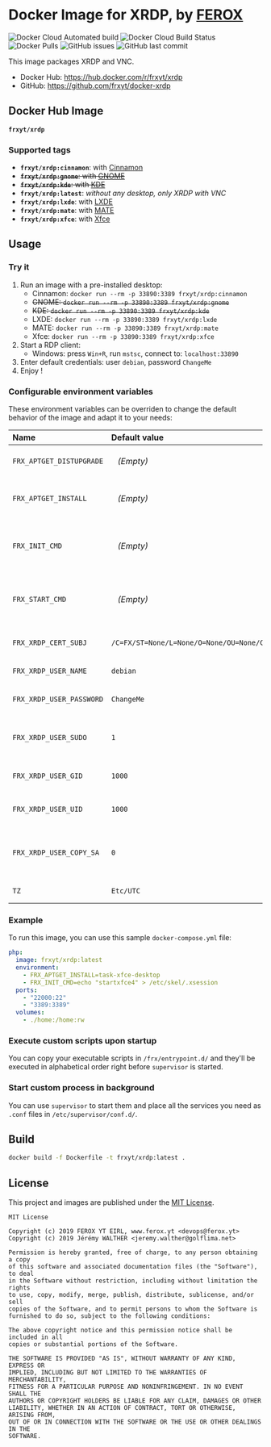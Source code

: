 # Docker Image for XRDP, by [FEROX](https://ferox.yt)

![Docker Cloud Automated build](https://img.shields.io/docker/cloud/automated/frxyt/xrdp.svg)
![Docker Cloud Build Status](https://img.shields.io/docker/cloud/build/frxyt/xrdp.svg)
![Docker Pulls](https://img.shields.io/docker/pulls/frxyt/xrdp.svg)
![GitHub issues](https://img.shields.io/github/issues/frxyt/docker-xrdp.svg)
![GitHub last commit](https://img.shields.io/github/last-commit/frxyt/docker-xrdp.svg)

This image packages XRDP and VNC.

* Docker Hub: https://hub.docker.com/r/frxyt/xrdp
* GitHub: https://github.com/frxyt/docker-xrdp

## Docker Hub Image

**`frxyt/xrdp`**

### Supported tags

* **`frxyt/xrdp:cinnamon`**: with [Cinnamon](http://developer.linuxmint.com/projects/cinnamon-projects.html)
* ~~**`frxyt/xrdp:gnome`**: with [GNOME](https://www.gnome.org/)~~
* ~~**`frxyt/xrdp:kde`**: with [KDE](https://kde.org/)~~
* **`frxyt/xrdp:latest`**: *without any desktop, only XRDP with VNC*
* **`frxyt/xrdp:lxde`**: with [LXDE](https://lxde.org/)
* **`frxyt/xrdp:mate`**: with [MATE](https://mate-desktop.org/)
* **`frxyt/xrdp:xfce`**: with [Xfce](https://www.xfce.org/)

## Usage

### Try it

1. Run an image with a pre-installed desktop:
   * Cinnamon: `docker run --rm -p 33890:3389 frxyt/xrdp:cinnamon`
   * ~~GNOME: `docker run --rm -p 33890:3389 frxyt/xrdp:gnome`~~
   * ~~KDE: `docker run --rm -p 33890:3389 frxyt/xrdp:kde`~~
   * LXDE: `docker run --rm -p 33890:3389 frxyt/xrdp:lxde`
   * MATE: `docker run --rm -p 33890:3389 frxyt/xrdp:mate`
   * Xfce: `docker run --rm -p 33890:3389 frxyt/xrdp:xfce`
1. Start a RDP client:
   * Windows: press `Win+R`, run `mstsc`, connect to: `localhost:33890`
1. Enter default credentials: user `debian`, password `ChangeMe`
1. Enjoy !

### Configurable environment variables

These environment variables can be overriden to change the default behavior of the image and adapt it to your needs:

| Name                     | Default value                                       | Example                                          | Description
| :------------------------| :-------------------------------------------------- | :----------------------------------------------- | :----------
| `FRX_APTGET_DISTUPGRADE` | ` ` *(Empty)*                                       | `1`                                              | Update installed packages
| `FRX_APTGET_INSTALL`     | ` ` *(Empty)*                                       | `midori terminator`                              | Packages to install with `apt-get`
| `FRX_INIT_CMD`           | ` ` *(Empty)*                                       | `echo 'Hello World !'`                           | Command to run before anything else
| `FRX_START_CMD`          | ` ` *(Empty)*                                       | `echo 'Hello World !'`                           | Command to run before starting services
| `FRX_XRDP_CERT_SUBJ`     | `/C=FX/ST=None/L=None/O=None/OU=None/CN=localhost`  | `/C=FR/ST=67/L=SXB/O=FRXYT/OU=IT/CN=xrdp.frx.yt` | XRDP certificate subject
| `FRX_XRDP_USER_NAME`     | `debian`                                            | `john.doe`                                       | Default user name
| `FRX_XRDP_USER_PASSWORD` | `ChangeMe`                                          | `myNOTsecretPassword`                            | Default user password
| `FRX_XRDP_USER_SUDO`     | `1`                                                 | `0`                                              | Add default user to `sudoers` if set to `1`
| `FRX_XRDP_USER_GID`      | `1000`                                              | `33`                                             | Default user ID (UID)
| `FRX_XRDP_USER_UID`      | `1000`                                              | `33`                                             | Default user group ID (GID)
| `FRX_XRDP_USER_COPY_SA`  | `0`                                                 | `1`                                              | Copy default icons to desktop if set to `1`
| `TZ`                     | `Etc/UTC`                                           | `Europe/Paris`                                   | Default time zone

### Example

To run this image, you can use this sample `docker-compose.yml` file:

```yaml
php:
  image: frxyt/xrdp:latest
  environment:
    - FRX_APTGET_INSTALL=task-xfce-desktop
    - FRX_INIT_CMD=echo "startxfce4" > /etc/skel/.xsession
  ports:
    - "22000:22"
    - "3389:3389"
  volumes:
    - ./home:/home:rw
```

### Execute custom scripts upon startup

You can copy your executable scripts in `/frx/entrypoint.d/` and they'll be executed in alphabetical order right before `supervisor` is started.

### Start custom process in background

You can use `supervisor` to start them and place all the services you need as `.conf` files in `/etc/supervisor/conf.d/`.

## Build

```sh
docker build -f Dockerfile -t frxyt/xrdp:latest .
```

## License

This project and images are published under the [MIT License](LICENSE).

```
MIT License

Copyright (c) 2019 FEROX YT EIRL, www.ferox.yt <devops@ferox.yt>
Copyright (c) 2019 Jérémy WALTHER <jeremy.walther@golflima.net>

Permission is hereby granted, free of charge, to any person obtaining a copy
of this software and associated documentation files (the "Software"), to deal
in the Software without restriction, including without limitation the rights
to use, copy, modify, merge, publish, distribute, sublicense, and/or sell
copies of the Software, and to permit persons to whom the Software is
furnished to do so, subject to the following conditions:

The above copyright notice and this permission notice shall be included in all
copies or substantial portions of the Software.

THE SOFTWARE IS PROVIDED "AS IS", WITHOUT WARRANTY OF ANY KIND, EXPRESS OR
IMPLIED, INCLUDING BUT NOT LIMITED TO THE WARRANTIES OF MERCHANTABILITY,
FITNESS FOR A PARTICULAR PURPOSE AND NONINFRINGEMENT. IN NO EVENT SHALL THE
AUTHORS OR COPYRIGHT HOLDERS BE LIABLE FOR ANY CLAIM, DAMAGES OR OTHER
LIABILITY, WHETHER IN AN ACTION OF CONTRACT, TORT OR OTHERWISE, ARISING FROM,
OUT OF OR IN CONNECTION WITH THE SOFTWARE OR THE USE OR OTHER DEALINGS IN THE
SOFTWARE.
```